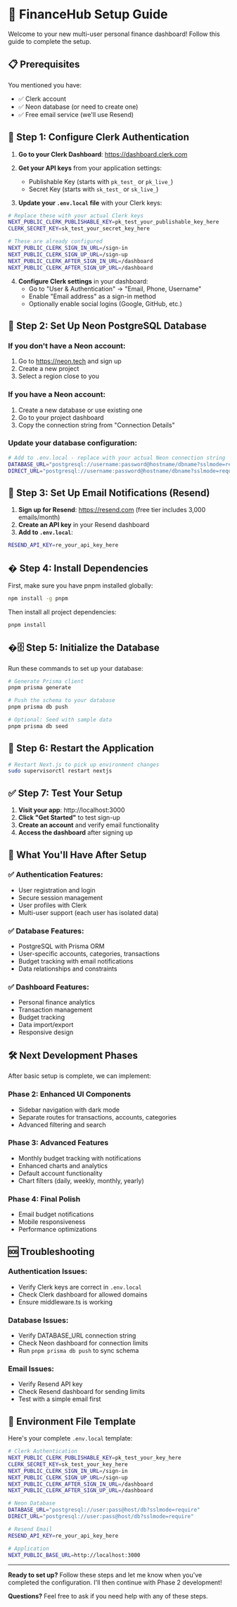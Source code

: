 # 🚀 FinanceHub Setup Guide

Welcome to your new multi-user personal finance dashboard! Follow this guide to complete the setup.

## 📋 Prerequisites

You mentioned you have:

- ✅ Clerk account
- ✅ Neon database (or need to create one)
- ✅ Free email service (we'll use Resend)

## 🔐 Step 1: Configure Clerk Authentication

1. **Go to your Clerk Dashboard**: https://dashboard.clerk.com
2. **Get your API keys** from your application settings:

   - Publishable Key (starts with `pk_test_` or `pk_live_`)
   - Secret Key (starts with `sk_test_` or `sk_live_`)

3. **Update your `.env.local` file** with your Clerk keys:

```bash
# Replace these with your actual Clerk keys
NEXT_PUBLIC_CLERK_PUBLISHABLE_KEY=pk_test_your_publishable_key_here
CLERK_SECRET_KEY=sk_test_your_secret_key_here

# These are already configured
NEXT_PUBLIC_CLERK_SIGN_IN_URL=/sign-in
NEXT_PUBLIC_CLERK_SIGN_UP_URL=/sign-up
NEXT_PUBLIC_CLERK_AFTER_SIGN_IN_URL=/dashboard
NEXT_PUBLIC_CLERK_AFTER_SIGN_UP_URL=/dashboard
```

4. **Configure Clerk settings** in your dashboard:
   - Go to "User & Authentication" → "Email, Phone, Username"
   - Enable "Email address" as a sign-in method
   - Optionally enable social logins (Google, GitHub, etc.)

## 🐘 Step 2: Set Up Neon PostgreSQL Database

### If you don't have a Neon account:

1. Go to https://neon.tech and sign up
2. Create a new project
3. Select a region close to you

### If you have a Neon account:

1. Create a new database or use existing one
2. Go to your project dashboard
3. Copy the connection string from "Connection Details"

### Update your database configuration:

```bash
# Add to .env.local - replace with your actual Neon connection string
DATABASE_URL="postgresql://username:password@hostname/dbname?sslmode=require"
DIRECT_URL="postgresql://username:password@hostname/dbname?sslmode=require"
```

## 📧 Step 3: Set Up Email Notifications (Resend)

1. **Sign up for Resend**: https://resend.com (free tier includes 3,000 emails/month)
2. **Create an API key** in your Resend dashboard
3. **Add to `.env.local`**:

```bash
RESEND_API_KEY=re_your_api_key_here
```

## � Step 4: Install Dependencies

First, make sure you have pnpm installed globally:

```bash
npm install -g pnpm
```

Then install all project dependencies:

```bash
pnpm install
```

## �🗄️ Step 5: Initialize the Database

Run these commands to set up your database:

```bash
# Generate Prisma client
pnpm prisma generate

# Push the schema to your database
pnpm prisma db push

# Optional: Seed with sample data
pnpm prisma db seed
```

## 🔄 Step 6: Restart the Application

```bash
# Restart Next.js to pick up environment changes
sudo supervisorctl restart nextjs
```

## ✅ Step 7: Test Your Setup

1. **Visit your app**: http://localhost:3000
2. **Click "Get Started"** to test sign-up
3. **Create an account** and verify email functionality
4. **Access the dashboard** after signing up

## 🎯 What You'll Have After Setup

### ✅ **Authentication Features**:

- User registration and login
- Secure session management
- User profiles with Clerk
- Multi-user support (each user has isolated data)

### ✅ **Database Features**:

- PostgreSQL with Prisma ORM
- User-specific accounts, categories, transactions
- Budget tracking with email notifications
- Data relationships and constraints

### ✅ **Dashboard Features**:

- Personal finance analytics
- Transaction management
- Budget tracking
- Data import/export
- Responsive design

## 🛠️ Next Development Phases

After basic setup is complete, we can implement:

### Phase 2: Enhanced UI Components

- Sidebar navigation with dark mode
- Separate routes for transactions, accounts, categories
- Advanced filtering and search

### Phase 3: Advanced Features

- Monthly budget tracking with notifications
- Enhanced charts and analytics
- Default account functionality
- Chart filters (daily, weekly, monthly, yearly)

### Phase 4: Final Polish

- Email budget notifications
- Mobile responsiveness
- Performance optimizations

## 🆘 Troubleshooting

### Authentication Issues:

- Verify Clerk keys are correct in `.env.local`
- Check Clerk dashboard for allowed domains
- Ensure middleware.ts is working

### Database Issues:

- Verify DATABASE_URL connection string
- Check Neon dashboard for connection limits
- Run `pnpm prisma db push` to sync schema

### Email Issues:

- Verify Resend API key
- Check Resend dashboard for sending limits
- Test with a simple email first

## 🔧 Environment File Template

Here's your complete `.env.local` template:

```bash
# Clerk Authentication
NEXT_PUBLIC_CLERK_PUBLISHABLE_KEY=pk_test_your_key_here
CLERK_SECRET_KEY=sk_test_your_key_here
NEXT_PUBLIC_CLERK_SIGN_IN_URL=/sign-in
NEXT_PUBLIC_CLERK_SIGN_UP_URL=/sign-up
NEXT_PUBLIC_CLERK_AFTER_SIGN_IN_URL=/dashboard
NEXT_PUBLIC_CLERK_AFTER_SIGN_UP_URL=/dashboard

# Neon Database
DATABASE_URL="postgresql://user:pass@host/db?sslmode=require"
DIRECT_URL="postgresql://user:pass@host/db?sslmode=require"

# Resend Email
RESEND_API_KEY=re_your_api_key_here

# Application
NEXT_PUBLIC_BASE_URL=http://localhost:3000
```

---

**Ready to set up?** Follow these steps and let me know when you've completed the configuration. I'll then continue with Phase 2 development!

**Questions?** Feel free to ask if you need help with any of these steps.
